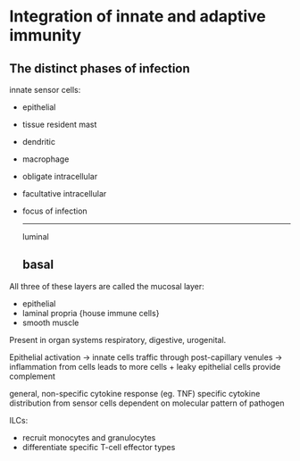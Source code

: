 # Integration of innate and adaptive immunity

## The distinct phases of infection

innate sensor cells:

- epithelial
- tissue resident mast
- dendritic
- macrophage

- obligate intracellular
- facultative intracellular

- focus of infection

  ---
  luminal

  basal
  ---

All three of these layers are called the mucosal layer:

- epithelial
- laminal propria {house immune cells}
- smooth muscle

Present in organ systems respiratory, digestive, urogenital.

Epithelial activation -> innate cells traffic through post-capillary venules ->
inflammation from cells leads to more cells + leaky epithelial cells provide
complement

general, non-specific cytokine response (eg. TNF)
specific cytokine distribution from sensor cells dependent on molecular pattern
of pathogen

ILCs:
- recruit monocytes and granulocytes
- differentiate specific T-cell effector types

